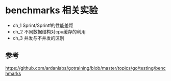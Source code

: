 # benchmarks 相关实验

- ch_1 Sprint/Sprintf的性能差距
- ch_2 不同数据结构对cpu缓存的利用
- ch_3 并发与不并发的区别



## 参考
https://github.com/ardanlabs/gotraining/blob/master/topics/go/testing/benchmarks